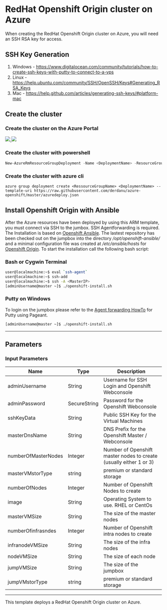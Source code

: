# RedHat Openshift Origin cluster on Azure

When creating the RedHat Openshift Origin cluster on Azure, you will need an SSH RSA key for access. 

## SSH Key Generation

1. Windows - https://www.digitalocean.com/community/tutorials/how-to-create-ssh-keys-with-putty-to-connect-to-a-vps
2. Linux - https://help.ubuntu.com/community/SSH/OpenSSH/Keys#Generating_RSA_Keys
3. Mac - https://help.github.com/articles/generating-ssh-keys/#platform-mac

## Create the cluster
### Create the cluster on the Azure Portal

<a href="https://portal.azure.com/#create/Microsoft.Template/uri/https%3A%2F%2Fraw.githubusercontent.com%2Fsimonschwingel%2Fazure-openshift%2Fmaster%2Fazuredeploy.json" target="_blank">
    <img src="http://azuredeploy.net/deploybutton.png"/>
</a>
<a href="http://armviz.io/#/?load=https%3A%2F%2Fraw.githubusercontent.com%2Fderdanu%2Fazure-openshift%2Fmaster%2Fazuredeploy.json" target="_blank">
    <img src="http://armviz.io/visualizebutton.png"/>
</a>

### Create the cluster with powershell

```powershell
New-AzureRmResourceGroupDeployment -Name <DeploymentName> -ResourceGroupName <RessourceGroupName> -TemplateUri https://raw.githubusercontent.com/derdanu/azure-openshift/master/azuredeploy.json
```

### Create the cluster with azure cli
```
azure group deployment create <RessourceGroupName> <DeploymentName> --template-uri https://raw.githubusercontent.com/derdanu/azure-openshift/master/azuredeploy.json
```

## Install Openshift Origin with Ansible

After the Azure resources have been deployed by using this ARM template, you must connect via SSH to the jumbox. SSH Agentforwarding is required. The Installation is based on [Openshift Ansible](https://github.com/openshift/openshift-ansible). The lastest repository has been checked out on the jumpbox into the directory */opt/openshift-ansible/* and a minimal configuration file was created at */etc/ansible/hosts* for [Openshift Origin](https://github.com/openshift/origin).
To start the installation call the following bash script:

### Bash or Cygwin Terminal

```bash
user@localmachine:~$ eval `ssh-agent`
user@localmachine:~$ ssh-add
user@localmachine:~$ ssh -A <MasterIP>
[adminUsername@master ~]$ ./openshift-install.sh
```

### Putty on Windows

To login on the jumpbox please refer to the [Agent forwarding HowTo](https://github.com/Azure/azure-quickstart-templates/blob/master/101-acs-mesos/docs/SSHKeyManagement.md#key-management-and-agent-forwarding-with-windows-pageant) for Putty using Pageant.

```bash  
[adminUsername@master ~]$ ./openshift-install.sh
```

------

## Parameters
### Input Parameters

| Name| Type           | Description |
| ------------- | ------------- | ------------- |
| adminUsername  | String       | Username for SSH Login and Openshift Webconsole |
|  adminPassword | SecureString | Password for the Openshift Webconsole |
| sshKeyData     | String       | Public SSH Key for the Virtual Machines |
| masterDnsName  | String       | DNS Prefix for the Openshift Master / Webconsole | 
| numberOfMasterNodes  | Integer      | Number of Openshift master nodes to create (usually either 1 or 3) |
| masterVMstorType | string | premium or standard storage |
| numberOfNodes  | Integer      | Number of Openshift Nodes to create |
| image | String | Operating System to use. RHEL or CentOs |
| masterVMSize | String | The size of the master nodes |
| numberOfinfrasndes  | Integer      | Number of Openshift intra nodes to create |
| infranodeVMSize| String | The size of the infra nodes |
| nodeVMSize| String | The size of each node |
| jumpVMSize| String | The size of the jumpbox |
| jumpVMstorType | string | premium or standard storage |

------

This template deploys a RedHat Openshift Origin cluster on Azure.
